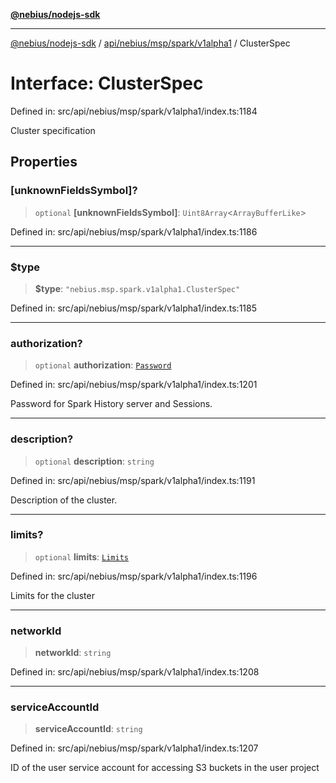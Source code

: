 [**@nebius/nodejs-sdk**](../../../../../../README.md)

---

[@nebius/nodejs-sdk](../../../../../../README.md) / [api/nebius/msp/spark/v1alpha1](../README.md) / ClusterSpec

# Interface: ClusterSpec

Defined in: src/api/nebius/msp/spark/v1alpha1/index.ts:1184

Cluster specification

## Properties

### \[unknownFieldsSymbol\]?

> `optional` **\[unknownFieldsSymbol\]**: `Uint8Array`\<`ArrayBufferLike`\>

Defined in: src/api/nebius/msp/spark/v1alpha1/index.ts:1186

---

### $type

> **$type**: `"nebius.msp.spark.v1alpha1.ClusterSpec"`

Defined in: src/api/nebius/msp/spark/v1alpha1/index.ts:1185

---

### authorization?

> `optional` **authorization**: [`Password`](Password.md)

Defined in: src/api/nebius/msp/spark/v1alpha1/index.ts:1201

Password for Spark History server and Sessions.

---

### description?

> `optional` **description**: `string`

Defined in: src/api/nebius/msp/spark/v1alpha1/index.ts:1191

Description of the cluster.

---

### limits?

> `optional` **limits**: [`Limits`](Limits.md)

Defined in: src/api/nebius/msp/spark/v1alpha1/index.ts:1196

Limits for the cluster

---

### networkId

> **networkId**: `string`

Defined in: src/api/nebius/msp/spark/v1alpha1/index.ts:1208

---

### serviceAccountId

> **serviceAccountId**: `string`

Defined in: src/api/nebius/msp/spark/v1alpha1/index.ts:1207

ID of the user service account for accessing
S3 buckets in the user project
